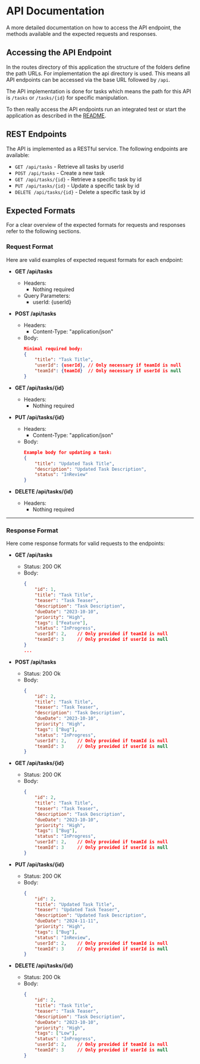 # API Documentation

A more detailed documentation on how to access the API endpoint, the methods available and the expected requests and responses.

## Accessing the API Endpoint

In the routes directory of this application the structure of the folders define the path URLs. For implementation the api directory is used. This means all API endpoints can be accessed via the base URL followed by `/api`.

The API implementation is done for tasks which means the path for this API is `/tasks` or `/tasks/{id}` for specific manipulation.

To then really access the API endpoints run an integrated test or start the application as described in the [README](../../README.md).

## REST Endpoints

The API is implemented as a RESTful service. The following endpoints are available:
- `GET /api/tasks` - Retrieve all tasks by userId
- `POST /api/tasks` - Create a new task
- `GET /api/tasks/{id}` - Retrieve a specific task by id
- `PUT /api/tasks/{id}` - Update a specific task by id
- `DELETE /api/tasks/{id}` - Delete a specific task by id

## Expected Formats

For a clear overview of the expected formats for requests and responses refer to the following sections.

### Request Format

Here are valid examples of expected request formats for each endpoint:

- **GET /api/tasks**
  - Headers:
    - Nothing required
  - Query Parameters:
    - userId: {userId}

- **POST /api/tasks**
  - Headers:
    - Content-Type: "application/json"
  - Body:
    ```json
    Minimal required body:
    {
        "title": "Task Title",
        "userId": {userId}, // Only necessary if teamId is null
        "teamId": {teamId}  // Only necessary if userId is null
    }
    ```

- **GET /api/tasks/{id}**
  - Headers:
    - Nothing required

- **PUT /api/tasks/{id}**
  - Headers:
    - Content-Type: "application/json"
  - Body:
    ```json
    Example body for updating a task:
    {
        "title": "Updated Task Title",
        "description": "Updated Task Description",
        "status": "InReview"
    }
    ```

- **DELETE /api/tasks/{id}**
  - Headers:
    - Nothing required

---

### Response Format

Here come response formats for valid requests to the endpoints:

- **GET /api/tasks**
  - Status: 200 OK
  - Body:
    ```json
    {
        "id": 1,
        "title": "Task Title",
        "teaser": "Task Teaser",
        "description": "Task Description",
        "dueDate": "2023-10-10",
        "priority": "High",
        "tags": ["Feature"],
        "status": "InProgress",
        "userId": 2,    // Only provided if teamId is null
        "teamId": 3     // Only provided if userId is null
    }
    ...
    ```

- **POST /api/tasks**
  - Status: 200 Ok
  - Body:
    ```json
    {
        "id": 2,
        "title": "Task Title",
        "teaser": "Task Teaser",
        "description": "Task Description",
        "dueDate": "2023-10-10",
        "priority": "High",
        "tags": ["Bug"],
        "status": "InProgress",
        "userId": 2,    // Only provided if teamId is null
        "teamId": 3     // Only provided if userId is null
    }
    ```

- **GET /api/tasks/{id}**
  - Status: 200 OK
  - Body:
    ```json
    {
        "id": 2,
        "title": "Task Title",
        "teaser": "Task Teaser",
        "description": "Task Description",
        "dueDate": "2023-10-10",
        "priority": "High",
        "tags": ["Bug"],
        "status": "InProgress",
        "userId": 2,    // Only provided if teamId is null
        "teamId": 3     // Only provided if userId is null
    }
    ```

- **PUT /api/tasks/{id}**
  - Status: 200 OK
  - Body:
    ```json
    {
        "id": 2,
        "title": "Updated Task Title",
        "teaser": "Updated Task Teaser",
        "description": "Updated Task Description",
        "dueDate": "2024-11-11",
        "priority": "High",
        "tags": ["Bug"],
        "status": "InReview",
        "userId": 2,    // Only provided if teamId is null
        "teamId": 3     // Only provided if userId is null
    }
    ```

- **DELETE /api/tasks/{id}**
  - Status: 200 Ok
  - Body:
    ```json
    {
        "id": 2,
        "title": "Task Title",
        "teaser": "Task Teaser",
        "description": "Task Description",
        "dueDate": "2023-10-10",
        "priority": "High",
        "tags": ["Low"],
        "status": "InProgress",
        "userId": 2,    // Only provided if teamId is null
        "teamId": 3     // Only provided if userId is null
    }
    ```